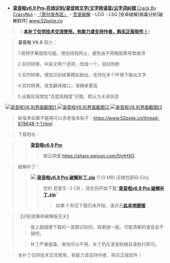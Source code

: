 - [**录音啦v6.9 Pro-在线识别/录音转文字/文字转语音/云字词纠错** Crack By CrazyNut](https://www.52pojie.cn/forum.php?mod=viewthread&tid=954565&extra=page%3D1%26filter%3Dauthor%26orderby%3Ddateline) - [『原创发布区』](https://www.52pojie.cn/forum.php?mod=forumdisplay&fid=2&page=1&filter=author&orderby=dateline) - [吾爱破解](https://www.52pojie.cn/) - LCG - LSG |安卓破解|病毒分析|破解软件| www.52pojie.cn

> （ [**本补丁仅供技术交流使用，有能力请支持作者，购买正版软件！**](https://github.com/taoste/Hello-World/blob/master/Tools/%E5%BD%95%E9%9F%B3%E5%95%A6v6.9%20Pro/%E8%BD%AF%E4%BB%B6%E4%BD%BF%E7%94%A8%E5%8D%8F%E8%AE%AE%E4%BB%A5%E5%8F%8A%E4%BF%9D%E5%AF%86%E5%8D%8F%E8%AE%AE.pdf)）


> **录音啦 V6.9** 简介：
>
> 1.视频字幕提取功能，增加线程终止，避免由于网络因素导致崩溃
>
> 2.实时转换，中英文两个选项，改成一个，自动判断
>
> 3.实时转换，增加识别结果模拟输出，支持在多个环境下输出文字
>
> 4.实时转换，改变翻译接口，准确率更高
>
> 5.设置区域增加“百度高精度”识图、默认为关闭状态

>  <a href="https://www.52pojie.cn/forum.php?mod=viewthread&tid=954565&extra=page%3D1%26filter%3Dauthor%26orderby%3Ddateline">
<img src="https://camo.githubusercontent.com/b1a1065d84897dd9677f57998515db8edd89b5c1/68747470733a2f2f6174746163682e3532706f6a69652e636e2f666f72756d2f3230313930352f31322f323332333237716c37746a7a387338386a70776978362e706e67" alt="录音啦V6.9[界面截图]1">
<img src="https://camo.githubusercontent.com/b0b76a41a7f706dbdcf7174fd023e01f0b542335/68747470733a2f2f6174746163682e3532706f6a69652e636e2f666f72756d2f3230313930352f31322f3233313235357339617335667a7a6d61617a3630356a2e706e67" alt="录音啦V6.9[界面截图]2">
<img src="https://camo.githubusercontent.com/bfe2a02a5853454344084612e310bba44ef230a0/68747470733a2f2f6174746163682e3532706f6a69652e636e2f666f72756d2f3230313930352f31322f3233313235347a6e3771347173716e39306f717474752e706e67" alt="录音啦V6.9[界面截图]3">
</a>

> 新版本如果不能用可以去老版本帖子：https://www.52pojie.cn/thread-878648-1-1.html

> 下载地址：

>> [**录音啦v6.9 Pro**](https://github.com/taoste/Hello-World/blob/master/Tools/%E5%BD%95%E9%9F%B3%E5%95%A6v6.9%20Pro/%E5%BD%95%E9%9F%B3%E5%95%A6V6.9%E9%AB%98%E7%BA%A7%E7%89%88%E5%AE%89%E8%A3%85%E5%8C%85.zip?raw=true): 
>>>  微云网盘 https://share.weiyun.com/5IytHXG

> 破解补丁：
>>    <img src="https://camo.githubusercontent.com/7085a85cc6a0a3ef99cc56558c15cdc162a563c3/68747470733a2f2f7374617469632e3532706f6a69652e636e2f7374617469632f696d6167652f66696c65747970652f7a69702e676966"> [**录音啦v6.9 Pro 破解补丁.zip**](https://www.52pojie.cn/forum.php?mod=attachment&aid=MTUzMDU3NHwzMmU5OTI0N3wxNTU4NDAxMjIyfDU0MDE3MXw5NTQ1NjU%3D&ck=394565fe) (1.13 MB)    压缩包密码:52pj
>>>   您的 吾爱币 -2 CB ，现在将开始下载“[**录音啦v6.9 Pro 破解补丁.zip**](https://www.52pojie.cn/forum.php?mod=attachment&aid=MTUzMDU3NHwzMmU5OTI0N3wxNTU4NDAxMjIyfDU0MDE3MXw5NTQ1NjU%3D&ck=394565fe)”
>>>>    如果 3 秒后下载仍未开始，请点击[**此本地链接**](https://github.com/taoste/Hello-World/blob/master/Tools/%E5%BD%95%E9%9F%B3%E5%95%A6v6.9%20Pro/%E5%BD%95%E9%9F%B3%E5%95%A6v6.9Pro%E7%A0%B4%E8%A7%A3%E8%A1%A5%E4%B8%81.zip?raw=true)

> 【识别效果和破解版无关】
>
>> 我上面随便下载的一首歌识别的，效果很一般。可能清晰的录音会不错吧。
>
>> 补丁严重报毒，害怕可以不用，补丁扔在录音啦根目录执行即可。

> 本补丁仅供技术交流使用，有能力请支持作者，购买正版软件！
